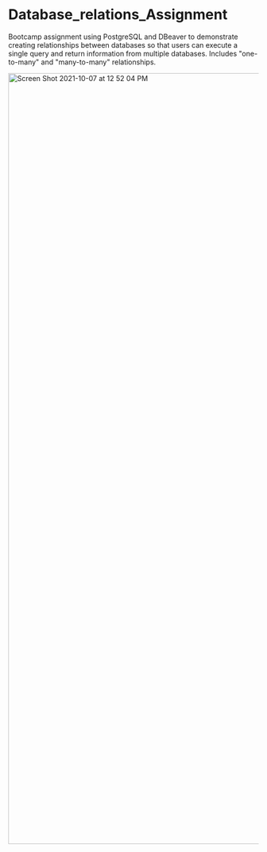 # Database_relations_Assignment

Bootcamp assignment using PostgreSQL and DBeaver to demonstrate creating relationships between databases so that users can execute a single query and return information from multiple databases. Includes "one-to-many" and "many-to-many" relationships.

<img width="1552" alt="Screen Shot 2021-10-07 at 12 52 04 PM" src="https://user-images.githubusercontent.com/86169488/136437506-98ccbeae-58c6-46c2-91f3-fc5ea01f2a07.png">
